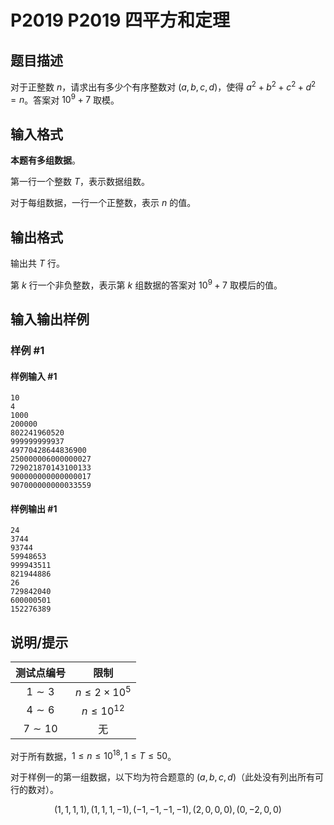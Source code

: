 # P2019 P2019 四平方和定理

## 题目描述

对于正整数 $n$，请求出有多少个有序整数对 $(a,b,c,d)$，使得 $a^2+b^2+c^2+d^2=n$。答案对 $10^9+7$ 取模。

## 输入格式

**本题有多组数据**。

第一行一个整数 $T$，表示数据组数。

对于每组数据，一行一个正整数，表示 $n$ 的值。

## 输出格式

输出共 $T$ 行。

第 $k$ 行一个非负整数，表示第 $k$ 组数据的答案对 $10^9+7$ 取模后的值。

## 输入输出样例

### 样例 #1

#### 样例输入 #1

```
10
4
1000
200000
802241960520
999999999937
49770428644836900
250000006000000027
729021870143100133
900000000000000017
907000000000033559
```

#### 样例输出 #1

```
24
3744
93744
59948653
999943511
821944886
26
729842040
600000501
152276389
```

## 说明/提示

| 测试点编号 | 限制 |  
| :-----------: | :-----------: | 
| $1\sim 3$ |  $n\le 2\times 10^5$ |  
| $4\sim 6$ |  $n\le 10^{12}$ |  
| $7\sim 10$ |  无 |  

对于所有数据，$1\le n\le 10^{18},1\le T\le 50$。

对于样例一的第一组数据，以下均为符合题意的 $(a,b,c,d)$（此处没有列出所有可行的数对）。

$$(1,1,1,1),(1,1,1,-1),(-1,-1,-1,-1),(2,0,0,0),(0,-2,0,0)$$





